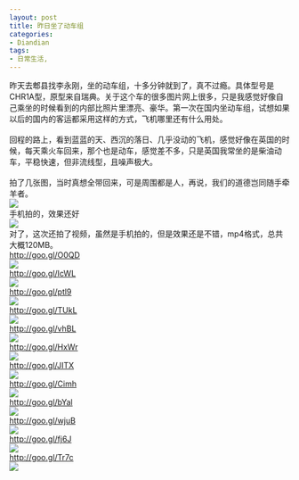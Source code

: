 ```yaml
---
layout: post
title: 昨日坐了动车组
categories:
- Diandian
tags:
- 日常生活, 
---
```

昨天去郫县找李永刚，坐的动车组，十多分钟就到了，真不过瘾。具体型号是CHR1A型，原型来自瑞典。关于这个车的很多图片网上很多，只是我感觉好像自己乘坐的时候看到的内部比照片里漂亮、豪华。第一次在国内坐动车组，试想如果以后的国内的客运都采用这样的方式，飞机哪里还有什么用处。
<br />
<br />回程的路上，看到蓝蓝的天、西沉的落日、几乎没动的飞机，感觉好像在英国的时候，每天乘火车回来，那个也是动车，感觉差不多，只是英国我常坐的是柴油动车，平稳快速，但非流线型，且噪声极大。
<br />
<br />拍了几张图，当时真想全带回来，可是周围都是人，再说，我们的道德岂同随手牵羊者。
<br />
<img src="http://m3.img.srcdd.com/farm5/d/2012/0627/10/C29F567A4CB839483144A4DCEE1B98CB_B500_900_500_376.JPEG" />
<br />手机拍的，效果还好
<br />
<img src="http://m3.img.srcdd.com/farm4/d/2012/0627/10/D2308E0EE4F0E903F84441404920E936_B500_900_500_369.JPEG" />
<br />对了，这次还拍了视频，虽然是手机拍的，但是效果还是不错，mp4格式，总共大概120MB。
<br />http://goo.gl/O0QD
<br />
<img src="http://m2.img.srcdd.com/farm5/d/2012/0627/10/DC93C7C40187D813DDAB19DECDF6A581_B500_900_150_150.PNG" />
<br />http://goo.gl/IcWL
<br />
<img src="http://m2.img.srcdd.com/farm5/d/2012/0627/10/92D7774952DC369B3FC987A9ADEE0AA8_B500_900_150_150.PNG" />
<br />http://goo.gl/ptl9
<br />
<img src="http://m3.img.srcdd.com/farm4/d/2012/0627/10/5A8C0373C60441273ABB211AB14D4CC9_B500_900_150_150.PNG" />
<br />http://goo.gl/TUkL
<br />
<img src="http://m1.img.srcdd.com/farm5/d/2012/0627/10/271DB437F3418633DFEAF74CA1C66030_B500_900_150_150.PNG" />
<br />http://goo.gl/vhBL
<br />
<img src="http://m2.img.srcdd.com/farm4/d/2012/0627/10/A891F767B19CF6F293E73D6F8A659A89_B500_900_150_150.PNG" />
<br />http://goo.gl/HxWr
<br />
<img src="http://m3.img.srcdd.com/farm5/d/2012/0627/10/6728F462A34FAB9648927D56D8A309B7_B500_900_150_150.PNG" />
<br />http://goo.gl/JITX
<br />
<img src="http://m1.img.srcdd.com/farm4/d/2012/0627/10/156F4720250B85EE2EBB42A17AC89836_B500_900_150_150.PNG" />
<br />http://goo.gl/Cimh
<br />
<img src="http://m2.img.srcdd.com/farm5/d/2012/0627/10/6050AECEA31A7FA79AF4FD70FA6075CC_B500_900_150_150.PNG" />
<br />http://goo.gl/bYal
<br />
<img src="http://m1.img.srcdd.com/farm5/d/2012/0627/10/3596DA5EC2D189BBB55D790F202FC27E_B500_900_150_150.PNG" />
<br />http://goo.gl/wjuB
<br />
<img src="http://m2.img.srcdd.com/farm5/d/2012/0627/10/8A5BCB2DF7A2BB653E0AB039F5B3A58D_B500_900_150_150.PNG" />
<br />http://goo.gl/fj6J
<br />
<img src="http://m3.img.srcdd.com/farm4/d/2012/0627/10/9339FF1D638C088E9D2CD661B3E97AF2_B500_900_150_150.PNG" />
<br />http://goo.gl/Tr7c
<br />
<img src="http://m2.img.srcdd.com/farm5/d/2012/0627/10/BC43520F3A6E6D3E4C036E8DAC663697_B500_900_150_150.PNG" />
<br />